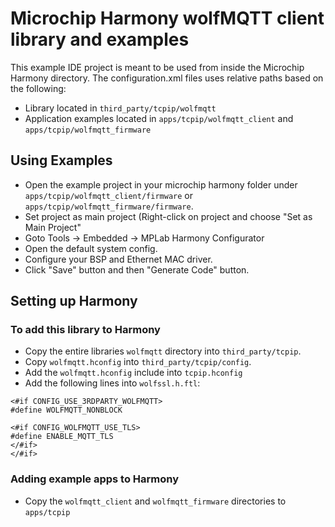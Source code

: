 # Microchip Harmony wolfMQTT client library and examples

This example IDE project is meant to be used from inside the Microchip Harmony directory. The configuration.xml files uses relative paths based on the following:

* Library located in `third_party/tcpip/wolfmqtt`
* Application examples located in `apps/tcpip/wolfmqtt_client` and `apps/tcpip/wolfmqtt_firmware`

## Using Examples

* Open the example project in your microchip harmony folder under `apps/tcpip/wolfmqtt_client/firmware` or `apps/tcpip/wolfmqtt_firmware/firmware`.
* Set project as main project (Right-click on project and choose "Set as Main Project"
* Goto Tools -> Embedded -> MPLab Harmony Configurator
* Open the default system config.
* Configure your BSP and Ethernet MAC driver.
* Click "Save" button and then "Generate Code" button.

## Setting up Harmony
### To add this library to Harmony

* Copy the entire libraries `wolfmqtt` directory into `third_party/tcpip`.
* Copy `wolfmqtt.hconfig` into `third_party/tcpip/config`.
* Add the `wolfmqtt.hconfig` include into `tcpip.hconfig`
* Add the following lines into `wolfssl.h.ftl`:

```
<#if CONFIG_USE_3RDPARTY_WOLFMQTT>
#define WOLFMQTT_NONBLOCK

<#if CONFIG_WOLFMQTT_USE_TLS>
#define ENABLE_MQTT_TLS
</#if>
</#if>
```

### Adding example apps to Harmony
* Copy the `wolfmqtt_client` and `wolfmqtt_firmware` directories to `apps/tcpip`

